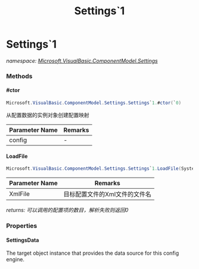 ﻿---
title: Settings`1
---

# Settings`1
_namespace: [Microsoft.VisualBasic.ComponentModel.Settings](N-Microsoft.VisualBasic.ComponentModel.Settings.html)_



### Methods

#### #ctor
```csharp
Microsoft.VisualBasic.ComponentModel.Settings.Settings`1.#ctor(`0)
```
从配置数据的实例对象创建配置映射

|Parameter Name|Remarks|
|--------------|-------|
|config|-|


#### LoadFile
```csharp
Microsoft.VisualBasic.ComponentModel.Settings.Settings`1.LoadFile(System.String,System.Action{`0,System.String})
```


|Parameter Name|Remarks|
|--------------|-------|
|XmlFile|目标配置文件的Xml文件的文件名|

_returns: 可以调用的配置项的数目，解析失败则返回0_



### Properties

#### SettingsData
The target object instance that provides the data source for this config engine.

